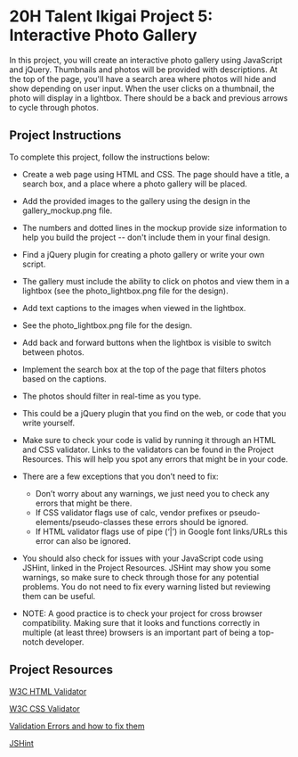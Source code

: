# 20H Talent Ikigai Project 5: Interactive Photo Gallery

In this project, you will create an interactive photo gallery using JavaScript and jQuery. Thumbnails and photos will be provided with descriptions. At the top of the page, you'll have a search area where photos will hide and show depending on user input. When the user clicks on a thumbnail, the photo will display in a lightbox. There should be a back and previous arrows to cycle through photos.

## Project Instructions

To complete this project, follow the instructions below:

- Create a web page using HTML and CSS. The page should have a title, a search box, and a place where a photo gallery will be placed.

- Add the provided images to the gallery using the design in the gallery_mockup.png file.

- The numbers and dotted lines in the mockup provide size information to help you build the project -- don't include them in your final design.
		
- Find a jQuery plugin for creating a photo gallery or write your own script.

- The gallery must include the ability to click on photos and view them in a lightbox (see the photo_lightbox.png file for the design).
		
- Add text captions to the images when viewed in the lightbox.

- See the photo_lightbox.png file for the design.
		
- Add back and forward buttons when the lightbox is visible to switch between photos.

- Implement the search box at the top of the page that filters photos based on the captions.

- The photos should filter in real-time as you type.

- This could be a jQuery plugin that you find on the web, or code that you write yourself.

- Make sure to check your code is valid by running it through an HTML and CSS validator. Links to the validators can be found in the Project Resources. This will help you spot any errors that might be in your code. 

- There are a few exceptions that you don’t need to fix: 
    - Don’t worry about any warnings, we just need you to check any errors that might be there. 
    - If CSS validator flags use of calc, vendor prefixes or pseudo-elements/pseudo-classes these errors should be ignored. 
    - If HTML validator flags use of pipe (‘|’) in Google font links/URLs this error can also be ignored. 

- You should also check for issues with your JavaScript code using JSHint, linked in the Project Resources. JSHint may show you some warnings, so make sure to check through those for any potential problems. You do not need to fix every warning listed but reviewing them can be useful. 

- NOTE: A good practice is to check your project for cross browser compatibility. Making sure that it looks and functions correctly in multiple (at least three) browsers is an important part of being a top-notch developer. 

## Project Resources

[W3C HTML Validator](https://validator.w3.org/#validate_by_input)

[W3C CSS Validator](https://jigsaw.w3.org/css-validator/#validate_by_input)

[Validation Errors and how to fix them](http://line25.com/articles/10-common-validation-errors-and-how-to-fix-them)

[JSHint](http://jshint.com/)


